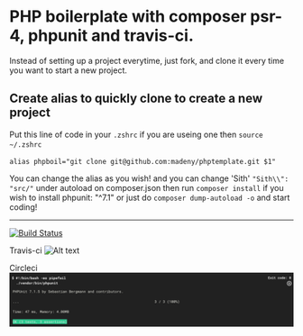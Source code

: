 # PHP boilerplate with composer psr-4, phpunit and travis-ci.
Instead of setting up a project everytime, just fork, and clone it every time you want to start a new project.

## Create alias to quickly clone to create a new project
Put this line of code in your `.zshrc` if you are useing one then `source ~/.zshrc`
```
alias phpboil="git clone git@github.com:madeny/phptemplate.git $1"
```

You can change the alias as you wish!
and you can change 'Sith'  `"Sith\\": "src/"` under autoload on composer.json
then run `composer install` if you wish to install phpunit: "^7.1" or just do `composer dump-autoload -o` and start coding!

---
[![Build Status](https://travis-ci.org/madeny/phpboilerplate.svg?branch=master)](https://travis-ci.org/madeny/phpboilerplate)

Travis-ci
![Alt text](https://raw.githubusercontent.com/madeny/phpboilerplate/master/Travis-ci-build.png?sanitize=true)

Circleci
![Alt text](https://raw.githubusercontent.com/madeny/phpboilerplate/master/circleci.png?sanitize=true)
